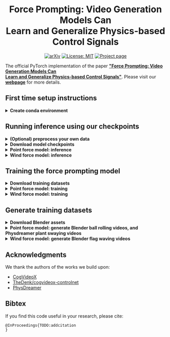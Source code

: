 <div align="center">

# Force Prompting: Video Generation Models Can<br>Learn and Generalize Physics-based Control Signals

[![arXiv](https://img.shields.io/badge/arXiv-XXXX.XXXXX-<COLOR>.svg)](https://arxiv.org/abs/XXXX.XXXXX)
[![License: MIT](https://img.shields.io/badge/License-MIT-yellow.svg)](https://opensource.org/licenses/MIT)
[![Project page](https://img.shields.io/badge/-Project%20page-blue.svg)](https://force-prompting.github.io/)

</div>

The official PyTorch implementation of the paper [**"Force Prompting: Video Generation Models Can<br>Learn and Generalize Physics-based Control Signals"**](https://arxiv.org/abs/XXXX.XXXXX).
Please visit our [**webpage**](https://force-prompting.github.io/) for more details.


## First time setup instructions


<details>
  <summary><b> Create conda environment </b></summary>

<br>

This has been tested on: `Driver Version: 535.129.03   CUDA Version: 12.2`.

Create conda environment:
```bash
CONDA_ENV_DIR=${PWD}/conda-env
conda create -p $CONDA_ENV_DIR python=3.11
conda activate $CONDA_ENV_DIR

# install torch
pip install --prefix=$CONDA_ENV_DIR torch==2.5.0 torchvision==0.20.0 torchaudio==2.5.0 --index-url https://download.pytorch.org/whl/cu121
# it's a good idea to check that the torch installation was successful
python -c 'import torch; print(torch.cuda.is_available()); a = torch.zeros(5); a = a.to("cuda:0"); print(a)'

# install all the other requirements
pip install -r requirements.txt --prefix=$CONDA_ENV_DIR 
```

</details>








## Running inference using our checkpoints



<details>
  <summary><b> (Optional) preprocess your own data </b></summary>
<br>

If you want to run inference on either the point force model or the wind force model, and you want to do it on your own images, then we recommend using the flask app that we built for data preprocessing. 
This app provides a unified UI which takes care of details like generating a CSV with the relevant contents, taking a screenshot of the image into the correct resolution and aspect ratio, selecting force magnitude and direction, and putting things into appropriate folders, and upscaling the prompt.
And if you're using the point force model, allowing you to select the pixel coordinates to poke.

In order to use the prompt upscaling part of our Flask app, you will need an OpenAI API key; we recommend creating a `.env` file and adding the line `OPENAI_API_KEY=<your_key>`.


<details>
  <summary><i>More details in case you're curious:</i> </summary>
<br>

* As our models are built on top of CogVideoX, the ideal input image resolution is 720x480. 
* Additionally, you must specify a detailed text prompt during generation (this is due to us using CogVideoX as our base model; for more details, check out their paper). 
For example, prompts like *"the flower moves"* don't work as well as detailed prompts such as *"A lone dandelion stands tall against the backdrop of a vibrant sunset, its delicate seeds illuminated by the warm glow. The dandelion sways gracefully back and forth, its fluffy seeds trembling slightly with each movement. The sky transitions from deep blue to a fiery orange, casting a serene and magical atmosphere over the scene. The surrounding grass whispers softly, adding to the tranquil symphony of nature as the day slowly fades into night."*
Note that you'll need an OpenAI API key for prompt upscaling, unless you want to write your own very detailed prompts.
Technically the model will be able to run without this prompt upscaling step, but the results are likely to be worse because it would be out of domain for CogVideoX.
* If you want to skip this prompt upscaling step because you don't have an API key, your options are to 1) use a ChatGPT/Claude/etc web app to upscale for free, using the prompt in [scripts/test_dataset_preprocessing/point_force/app_dataset_preprocessing.py](scripts/test_dataset_preprocessing/point_force/app_dataset_preprocessing.py); or 2) type your prompt directly into the "upscaled prompt" box in the Flask app.
* For the point force model, the pixel coordinates are expected to be values between $720$ (horizontally) and $480$ (vertically).
Our convention is that the lower left pixel value is $(0,0)$ and the upper right pixel value is $(719, 479)$.
* For both models, the force magnitude is normalized to between $[0,1]$, and the force angle accepts degree values in the interval $[0,360)$, with $0$ indicating a force to the right, $90$ indicating upwards, etc.
</details>

**Tip:** If you're running this on a server using VSCode, then port forwarding will happen automatically and the flask app will work as intended. However, you can avoid latency issues by running locally—if you’re preprocessing a lot of data you may find the latency burdensome.<br>

**Tip:** The force prompting models tend to do well at modeling physical phenomena that the base CogVideoX model can already do well at (e.g. swaying plants) and tends to do worse on things CogVideoX doesn't do so well at (e.g. collisions).
If you find that the force prompting model doesn't do well on a given example, you should consider training a new Force Prompting model on a video generative model with a stronger physics prior and let us know how it goes :)


### Dataset preprocessing flask app, point force model

The following flask app will output csvs to `datasets/point-force/test/custom/*.csv` and their corresponding images to `datasets/point-force/test/custom/images/*.png`.
To run inferece on this csv, just use this path for the generated CSV in the inference script below.

**Tip:** Make sure there are no spaces in the file name for the image that you upload to the Flask app—only letters, numbers, dashes, or underscores.

```bash
python scripts/test_dataset_preprocessing/point_force/app_dataset_preprocessing.py
```



### Dataset preprocessing flask app, wind force model

The following flask app will output csvs to `datasets/wind-force/test/custom/*.csv` and their corresponding images to `datasets/wind-force/test/custom/images/*.png`.
To run inferece on this csv, just use this path for the generated CSV in the inference script below.

```bash
python scripts/test_dataset_preprocessing/wind_force/app_dataset_preprocessing.py
```








</details>


<details>
  <summary><b> Download model checkpoints </b></summary>

<br>

If you want to run inference using either of the pretrained models, then running the following script will download both checkpoints.

```bash
python scripts/download_files/download_checkpoints.py
```

If download was successful, the checkpoints should be organized like this:

```
checkpoints/
├── step-5000-checkpoint-point-force.pt
└── step-5000-checkpoint-wind-force.pt
```




</details>



<details>
  <summary><b> Point force model: inference </b></summary>

<br>

Running the following script will generate videos using your chosen checkpoint and image/text/force prompt. **This script will output videos into the same directory as the input checkpoint.** For example, if you use the checkpoint `checkpoints/step-5000-checkpoint-point-force.pt`, then the videos will be output into the directory `checkpoints/step-5000-checkpoint-point-force/`.

```bash
# this is our pretrained model; you can change to your own path
CHECKPOINT="checkpoints/step-5000-checkpoint-point-force.pt"

# you can change this to the list of csvs you want to run inference on.
IMAGE_CSVS=(
  "datasets/point-force/test/mass_understanding_quantitative/wood/_materialballrollingballonwoodbowling1_obj1_prompt1.csv"
)

for image_csv in "${IMAGE_CSVS[@]}"; do
  bash scripts/inference_1_gpu.sh \
      --force_type "point_force" \
      --model_type "controlnet_with_force_control_signal" \
      --num_validation_videos 1 \
      --csv_path_val "${image_csv}" \
      --pretrained_controlnet_path "${CHECKPOINT}"
done
```

If you want to run inference on some preprocessed data, you can find the `IMAGE_CSVS` inside the directory [datasets/point-force/test/benchmark/](datasets/point-force/test/benchmark/).
This directory contains our benchmark test dataset, plus additional images and prompt configurations.
The list of configurations for just our benchmark dataset can be found at [datasets/poke-force/test/benchmark/benchmark_details.csv](datasets/point-force/test/benchmark/benchmark_details.csv).


</details>





<details>
  <summary><b> Wind force model: inference </b></summary>

<br>

Running the following script will generate videos using your chosen checkpoint and image/text/force prompt. **This script will output videos into the same directory as the input checkpoint.** For example, if you use the checkpoint `checkpoints/step-5000-checkpoint-wind-force.pt`, then the videos will be output into the directory `checkpoints/step-5000-checkpoint-wind-force/`.

```bash
# this is our pretrained model; you can change to your own path
CHECKPOINT="checkpoints/step-5000-checkpoint-wind-force.pt"

# you can change this to the list of csvs you want to run inference on.
IMAGE_CSVS=(
  "datasets/wind-force/test/benchmark/bubbles/_bubbles1_prompt1.csv"
)

for image_csv in "${IMAGE_CSVS[@]}"; do
  bash scripts/inference_1_gpu.sh \
      --force_type "wind_force" \
      --model_type "controlnet_with_force_control_signal" \
      --num_validation_videos 1 \
      --csv_path_val "${image_csv}" \
      --pretrained_controlnet_path "${CHECKPOINT}"
done
```

If you want to run inference on some preprocessed data, you can find the `IMAGE_CSVS` inside the directory [datasets/wind-force/test/benchmark/](datasets/wind-force/test/benchmark/).
This directory contains our benchmark test dataset, plus additional images and prompt configurations.
The list of configurations for just our benchmark dataset can be found at [datasets/wind-force/test/benchmark/benchmark_details.csv](datasets/wind-force/test/benchmark/benchmark_details.csv).



</details>


## Training the force prompting model

<details>
  <summary><b> Download training datasets </b></summary>

<br>


If you want to train either model from scratch, then the following script will download all of our training data.

```bash
python scripts/download_files/download_datasets.py
```

If the download was successful, then the datasets should be organized like this:

```
datasets/
├── point-force/
│   └── train/
│       ├── point_force_23000/
│       │   ├── background_aerial_beach_01_4k_angle_0.4076_force_17.8989_coordx_159_coordy_407_bowling.mp4
│       │   ├── background_aerial_beach_01_4k_angle_0.4889_force_25.3516_coordx_448_coordy_186_bowling.mp4
│       │   └── ...
│       └── point_force_23000.csv
└── wind-force/
    └── train/
        ├── wind_force_15359/
        │   ├── flag_sample_0.1_0.0_321.3_0.0_background_qwantani_dusk_2_4k.mp4
        │   ├── flag_sample_1.8_0.0_77.4_0.0_background_golden_gate_hills_4k.mp4
        │   └── ...
        └── wind_force_15359.csv
```




</details>

<details>
  <summary><b> Point force model: training </b></summary>


### Train from scratch

```bash
bash scripts/train_4_gpu.sh \
    --force_type "point_force" \
    --video_root_dir "datasets/point-force/train/point_force_23000" \
    --csv_path "datasets/point-force/train/point_force_23000.csv"
```

### Resume training from checkpoint

```bash
# replace with your checkpoint path
RESUME_FROM_CHECKPOINT="output/point_force/2025-05-08_03-46-47/step-4500-checkpoint.pt" 

bash scripts/train_4_gpu.sh \
    --force_type "point_force" \
    --video_root_dir "datasets/point-force/train/point_force_23000" \
    --csv_path "datasets/point-force/train/point_force_23000.csv" \
    --pretrained_controlnet_path $RESUME_FROM_CHECKPOINT
```


</details>



<details>
  <summary><b> Wind force model: training </b></summary>

  ### Train from scratch

```bash
bash scripts/train_4_gpu.sh \
    --force_type "wind_force" \
    --video_root_dir "datasets/wind-force/train/wind_force_15359" \
    --csv_path "datasets/wind-force/train/wind_force_15359.csv"
```

### Resume training from checkpoint


```bash
# replace with your checkpoint path
RESUME_FROM_CHECKPOINT="output/wind_force/2025-05-18_21-46-01/step-2000-checkpoint.pt" 

bash scripts/train_4_gpu.sh \
    --force_type "wind_force" \
    --video_root_dir "datasets/wind-force/train/wind_force_15359" \
    --csv_path "datasets/wind-force/train/wind_force_15359.csv" \
    --pretrained_controlnet_path $RESUME_FROM_CHECKPOINT
```


</details>



## Generate training datasets

<details>
  <summary><b> Download Blender assets </b></summary>

<br>

If you want to generate synthetic training data yourself for either task, then you'll need to run the following script, which will download all of the assets that Blender needs to generate a diverse dataset.

```bash
python scripts/download_files/download_blender_textures.py
```

If the download was successful, then the datasets should be organized like this:

```
.cache/
├── football_textures/
│   ├── 1/
│   ├── 2/
│   └── …  
├── ground_textures/
│   ├── aerial_beach_01_4k.blend/
│   ├── aerial_grass_rock_4k.blend/
│   └── …  
└── HDRIs/
    ├── acoustical_shell_4k.exr
    ├── air_museum_playground_4k.exr
    └── …  
```

</details>





<details>
  <summary><b> Point force model: generate Blender ball rolling videos, and Physdreamer plant swaying videos </b></summary>

<br>

These command line blender rendering scripts were tested on Blender 4.4.

### Step 1: Generate ball rolling videos using Blender

This script renders video frames to pngs.
Look inside the script before running it, you'll need the first two lines (blender software, and output path).

```bash
sh scripts/build_synthetic_datasets/poke_model_rolling_balls/rolling_balls_render.sh
```

And this script concatenates the pngs to mp4s.

```bash
RENDER_DIR=~/scratch/rolling_balls/pngs
python scripts/build_synthetic_datasets/poke_model_rolling_balls/rolling_balls_png_to_mp4.py $RENDER_DIR
```

But I have a separate script for parallelizing these.


### Step 2: Generate plant swaying videos using PhysDreamer


We used the [PhysDreamer](https://github.com/a1600012888/PhysDreamer) repo for our codebase.
Our main modifications to their codebase allowed us to generate data at scale.
We plan to release those scripts soon.


### Step 3: Create the csv for the training data


We're assuming that we already have a directory of videos of soccer balls moving around, and another dir of videos of plants moving around.
The goal is to preprocess both of them to create a joint dataset.

```bash
# this dir is already filled with mp4s
DIR_BALLS="/users/ngillman/scratch/rolling_balls/videos"
# this dir is already filled with mp4s and jsons
DIR_PLANTS="/oscar/data/superlab/users/nates_stuff/cogvideox-controlnet/data/2025-04-07-point-force-unified-model/videos-05-11-ablation-no-bowling-balls-temp-justflowers"
# we eventually want to create this
DIR_COMBINED="datasets/point-force/train/point_force_23000_05-09"
```

We'll make a CSV for each of our temp directories.

```bash
# make balls csv
python scripts/build_synthetic_datasets/poke_model_rolling_balls/generate_csv_for_plants_and_balls_from_dir.py \
    --file_dir ${DIR_BALLS} \
    --file_type video \
    --output_path ${DIR_COMBINED}_balls.csv \
    --backgrounds_json_path_soccer scripts/build_synthetic_datasets/poke_model_rolling_balls/backgrounds_soccer.json \
    --backgrounds_json_path_bowling scripts/build_synthetic_datasets/poke_model_rolling_balls/backgrounds_bowling.json \
    --take_subset_size 12000

# make plants csv
python scripts/build_synthetic_datasets/poke_model_rolling_balls/generate_csv_for_plants_and_balls_from_dir.py \
    --file_dir ${DIR_PLANTS} \
    --file_type video \
    --output_path ${DIR_COMBINED}_plants.csv \
    --take_subset_size 11000
```

Combine the two csvs into one csv.

```bash
EXP_DIR=2025-04-07-point-force-unified-model
python scripts/build_synthetic_datasets/poke_model_rolling_balls/concatenate_csvs.py \
    --input_path_csv1 ${DIR_COMBINED}_balls.csv \
    --input_path_csv2 ${DIR_COMBINED}_plants.csv \
    --output_path_csv ${DIR_COMBINED}.csv
```

And finally copy all the mp4s into the combined directory.

```bash
mkdir -p ${DIR_COMBINED}
cp ${DIR_BALLS}/*.mp4 ${DIR_COMBINED}
cp ${DIR_PLANTS}/*.mp4 ${DIR_COMBINED}
```


</details>


<details>
  <summary><b> Wind force model: generate Blender flag waving videos</b></summary>



### Step 1: Generate flag waving videos using Blender

This script renders video frames to pngs.
Look inside the script before running it, you'll need the first two lines (blender software, and output path).

```bash
sh scripts/build_synthetic_datasets/wind_model_waving_flags/waving_flags_render.sh
```

And this script concatenates the pngs to mp4s.

```bash
RENDER_DIR=~/scratch/waving_flags/pngs
python scripts/build_synthetic_datasets/wind_model_waving_flags/waving_flags_png_to_mp4.py $RENDER_DIR
```

But I have a separate script for parallelizing these.

### Step 2: Create the csv for the training data

```bash
RENDER_DIR=~/scratch/waving_flags
python scripts/build_synthetic_datasets/wind_model_waving_flags/generate_csv_from_dir.py \
    --file_dir ${RENDER_DIR}/videos \
    --file_type video \
    --output_path ${RENDER_DIR}/waving-flags.csv \
    --backgrounds_json_path scripts/build_synthetic_datasets/wind_model_waving_flags/backgrounds.json \
    --subset_size 10000
```

</details>




## Acknowledgments

We thank the authors of the works we build upon:
- [CogVideoX](https://github.com/THUDM/CogVideo)
- [TheDenk/cogvideox-controlnet](https://github.com/TheDenk/cogvideox-controlnet)
- [PhysDreamer](https://github.com/a1600012888/PhysDreamer)

## Bibtex

If you find this code useful in your research, please cite:

```
@InProceedings{TODO:addcitation
}
```


